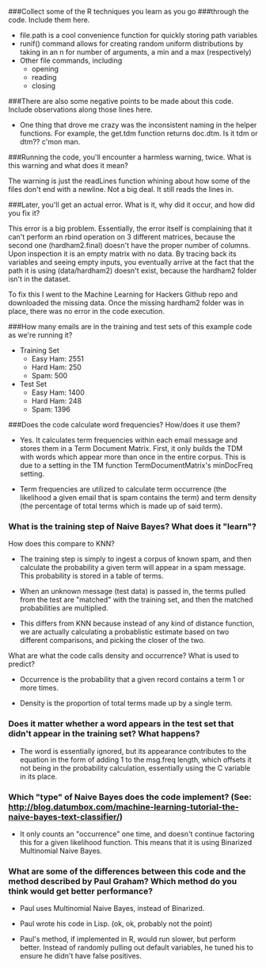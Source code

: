 ###Collect some of the R techniques you learn as you go
###through the code. Include them here.

* file.path is a cool convenience function for quickly storing path variables
* runif() command allows for creating random uniform distributions by taking in
an n for number of arguments, a min and a max (respectively)
* Other file commands, including
  * opening
  * reading
  * closing





###There are also some negative points to be made about this code. Include observations along those lines here.

* One thing that drove me crazy was the inconsistent naming in the helper functions.  For example, the get.tdm function returns doc.dtm.  Is it tdm or dtm?? c'mon man.  






###Running the code, you'll encounter a harmless warning, twice. What is this warning and what does it mean?

The warning is just the readLines function whining about how some of the files
don't end with a newline.  Not a big deal.  It still reads the lines in.  


###Later, you'll get an actual error. What is it, why did it occur, and how did you fix it?

This error is a big problem.  Essentially, the error itself is complaining that
it can't perform an rbind operation on 3 different matrices, because the second
one (hardham2.final) doesn't have the proper number of columns.  Upon inspection
it is an empty matrix with no data.  By tracing back its variables and seeing
empty inputs, you eventually arrive at the fact that the path it is using
(data/hardham2) doesn't exist, because the hardham2 folder isn't in the dataset.

To fix this I went to the Machine Learning for Hackers Github
repo and downloaded the missing data.  Once the missing hardham2 folder was in
place, there was no error in the code execution.




###How many emails are in the training and test sets of this example code as we're running it?

* Training Set
  * Easy Ham: 2551
  * Hard Ham: 250
  * Spam:  500
* Test Set
  * Easy Ham: 1400
  * Hard Ham: 248
  * Spam: 1396


###Does the code calculate word frequencies? How/does it use them?

* Yes.  It calculates term frequencies within each email message and stores them in a Term Document Matrix. First, it only builds the TDM with words which appear more than once in the entire corpus.  This is due to a setting in the TM function TermDocumentMatrix's minDocFreq setting.  

* Term frequencies are utilized to calculate term occurrence (the likelihood a given email that is spam contains the term) and term density (the percentage of total terms which is made up of said term).  




### What is the training step of Naive Bayes? What does it "learn"?
How does this compare to KNN?

* The training step is simply to ingest a corpus of known spam, and then calculate the probability a given term will appear in a spam message.  This probability is stored in a table of terms.  

* When an unknown message (test data) is passed in, the terms pulled from the test are "matched" with the training set, and then the matched probabilities are multiplied.  

* This differs from KNN because instead of any kind of distance function, we are actually calculating a probablistic estimate based on two different comparisons, and picking the closer of the two.

What are what the code calls density and occurrence? What is used to predict?

* Occurrence is the probability that a given record contains a term 1 or more times.  

* Density is the proportion of total terms made up by a single term.  




### Does it matter whether a word appears in the test set that didn't appear in the training set? What happens?

* The word is essentially ignored, but its appearance contributes to the equation in the form of adding 1 to the msg.freq length, which offsets it not being in the probability calculation, essentially using the C variable in its place.  




### Which "type" of Naive Bayes does the code implement? (See: http://blog.datumbox.com/machine-learning-tutorial-the-naive-bayes-text-classifier/)

* It only counts an "occurrence" one time, and doesn't continue factoring this for a given likelihood function.  This means that it is using Binarized Multinomial Naive Bayes.



### What are some of the differences between this code and the method described by Paul Graham? Which method do you think would get better performance?

* Paul uses Multinomial Naive Bayes, instead of Binarized.  

* Paul wrote his code in Lisp.  (ok, ok, probably not the point)

* Paul's method, if implemented in R, would run slower, but perform better.  Instead of randomly pulling out default variables, he tuned his to ensure he didn't have false positives.
